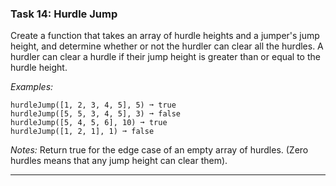 ### Task 14: Hurdle Jump
Create a function that takes an array of hurdle heights and a jumper's jump height, and determine whether or not the hurdler can clear all the hurdles.
A hurdler can clear a hurdle if their jump height is greater than or equal to the hurdle height.

*Examples:*
```
hurdleJump([1, 2, 3, 4, 5], 5) ➞ true
hurdleJump([5, 5, 3, 4, 5], 3) ➞ false
hurdleJump([5, 4, 5, 6], 10) ➞ true
hurdleJump([1, 2, 1], 1) ➞ false
```
*Notes:*
Return true for the edge case of an empty array of hurdles. (Zero hurdles means that any jump height can clear them).
***
